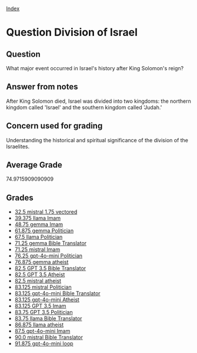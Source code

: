
[Index](../../index.md)
# Question Division of Israel
## Question
What major event occurred in Israel's history after King Solomon's reign?

## Answer from notes
After King Solomon died, Israel was divided into two kingdoms: the northern kingdom called 'Israel' and the southern kingdom called 'Judah.'

## Concern used for grading
Understanding the historical and spiritual significance of the division of the Israelites.

## Average Grade
74.9715909090909

## Grades
 * [32.5 mistral 1.75 vectored](../answers/mistral_1.75_vectored/Division_of_Israel.md)
 * [39.375 llama Imam](../answers/llama_Imam/Division_of_Israel.md)
 * [48.75 gemma Imam](../answers/gemma_Imam/Division_of_Israel.md)
 * [61.875 gemma Politician](../answers/gemma_Politician/Division_of_Israel.md)
 * [67.5 llama Politician](../answers/llama_Politician/Division_of_Israel.md)
 * [71.25 gemma Bible Translator](../answers/gemma_Bible_Translator/Division_of_Israel.md)
 * [71.25 mistral Imam](../answers/mistral_Imam/Division_of_Israel.md)
 * [76.25 gpt-4o-mini Politician](../answers/gpt-4o-mini_Politician/Division_of_Israel.md)
 * [76.875 gemma atheist](../answers/gemma_atheist/Division_of_Israel.md)
 * [82.5 GPT 3.5 Bible Translator](../answers/GPT_3.5_Bible_Translator/Division_of_Israel.md)
 * [82.5 GPT 3.5 Atheist](../answers/GPT_3.5_Atheist/Division_of_Israel.md)
 * [82.5 mistral atheist](../answers/mistral_atheist/Division_of_Israel.md)
 * [83.125 mistral Politician](../answers/mistral_Politician/Division_of_Israel.md)
 * [83.125 gpt-4o-mini Bible Translator](../answers/gpt-4o-mini_Bible_Translator/Division_of_Israel.md)
 * [83.125 gpt-4o-mini Atheist](../answers/gpt-4o-mini_Atheist/Division_of_Israel.md)
 * [83.125 GPT 3.5 Imam](../answers/GPT_3.5_Imam/Division_of_Israel.md)
 * [83.75 GPT 3.5 Politician](../answers/GPT_3.5_Politician/Division_of_Israel.md)
 * [83.75 llama Bible Translator](../answers/llama_Bible_Translator/Division_of_Israel.md)
 * [86.875 llama atheist](../answers/llama_atheist/Division_of_Israel.md)
 * [87.5 gpt-4o-mini Imam](../answers/gpt-4o-mini_Imam/Division_of_Israel.md)
 * [90.0 mistral Bible Translator](../answers/mistral_Bible_Translator/Division_of_Israel.md)
 * [91.875 gpt-4o-mini loop](../answers/gpt-4o-mini_loop/Division_of_Israel.md)
